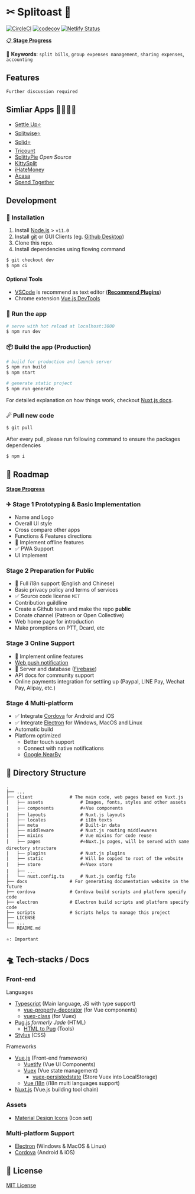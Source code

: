 # ✂ Splitoast 🍞

[![CircleCI](https://circleci.com/gh/antfu/splitoast.svg?style=svg&circle-token=b26ce4526201e0c7fbeb42287d360930a69b3988)](https://circleci.com/gh/antfu/splitoast)
[![codecov](https://codecov.io/gh/antfu/splitoast/branch/master/graph/badge.svg?token=JRYbmADObn)](https://codecov.io/gh/antfu/splitoast)
[![Netlify Status](https://api.netlify.com/api/v1/badges/d504cf88-4b12-4c3c-90a3-98e50a146df2/deploy-status)](https://app.netlify.com/sites/splitoast/deploys)

[📋 **Stage Progress**](https://github.com/antfu/splitoast/projects/1)

🔑 **Keywords**: `split bills`, `group expenses management`, `sharing expenses`, `accounting`

## Features

`Further discussion required`

## Simliar Apps 🚗🚓🚕🚙

- [Settle Up⭐](https://www.tricount.com/)
- [Splitwise⭐](https://www.splitwise.com/)
- [Splid⭐](https://splid.app/)
- [Tricount](https://www.tricount.com/)
- [SplittyPie](https://splittypie.com/) *Open Source*
- [KittySplit](https://www.kittysplit.com/en/)
- [iHateMoney](https://ihatemoney.org/)
- [Acasa](https://www.helloacasa.com/)
- [Spend Together](https://itunes.apple.com/us/app/spend-together/id1446549608?mt=8)

## Development

### 💽 Installation

1. Install [Node.js](https://nodejs.org/en/) > `v11.0`
1. Install [git](https://git-scm.com/) or GUI Clients (eg. [Github Desktop](https://desktop.github.com/))
1. Clone this repo.
1. Install dependencies using flowing command

```sh
$ git checkout dev
$ npm ci
```

#### Optional Tools

- [VSCode](https://code.visualstudio.com/) is recommend as text editor ([**Recommend Plugins**](/contribute/vscode-plugins.md))
- Chrome extension [Vue.js DevTools](https://chrome.google.com/webstore/detail/vuejs-devtools/nhdogjmejiglipccpnnnanhbledajbpd)

### 🚀 Run the app

```sh
# serve with hot reload at localhost:3000
$ npm run dev
```

### 📦 Build the app (Production)

```sh
# build for production and launch server
$ npm run build
$ npm start

# generate static project
$ npm run generate
```

For detailed explanation on how things work, checkout [Nuxt.js docs](https://nuxtjs.org).

### ☄ Pull new code

```sh
$ git pull
```

After every pull, please run following command to ensure the packages dependencies

```sh
$ npm i
```

## 🗻 Roadmap

[**Stage Progress**](https://github.com/antfu/splitoast/projects/1)

### ✈ Stage 1 Prototyping & Basic Implementation

- Name and Logo
- Overall UI style
- Cross compare other apps
- Functions & Features directions
- 🚧 Implement offline features
- ✅ PWA Support
- UI implement

### Stage 2 Preparation for Public

- 🚧 Full i18n support (English and Chinese)
- Basic privacy policy and terms of services
- ✅ Source code license `MIT`
- Contribution guildline
- Create a Github team and make the repo **public**
- Donate channel (Patreon or Open Collective)
- Web home page for introduction
- Make promptions on PTT, Dcard, etc

### Stage 3 Online Support

- 🚧 Implement online features
- [Web push notification](https://developers.google.com/web/fundamentals/push-notifications/)
- 🚧 Server and database ([Firebase](https://firebase.google.com/))
- API docs for community support
- Online payments integration for settling up (Paypal, LINE Pay, Wechat Pay, Alipay, etc.)

### Stage 4 Multi-platform

- ✅ Integrate [Cordova](https://cordova.apache.org/) for Android and iOS
- ✅ Integrate [Electron](https://electronjs.org/) for Windows, MacOS and Linux
- Automatic build
- Platform optimized
  - Better touch support
  - Connect with native notifications
  - [Google NearBy](https://developers.google.com/nearby/messages/overview)

## 📂 Directory Structure

    .
    ├── ...
    ├── client              # The main code, web pages based on Nuxt.js
    |   ├── assets              # Images, fonts, styles and other assets
    |   ├── components          #⭐Vue components
    |   ├── layouts             # Nuxt.js layouts
    |   ├── locales             # i18n texts
    |   ├── meta                # Built-in data
    |   ├── middleware          # Nuxt.js routing middlewares
    |   ├── mixins              # Vue mixins for code reuse
    |   ├── pages               #⭐Nuxt.js pages, will be served with same directory structure
    |   ├── plugins             # Nuxt.js plugins
    |   ├── static              # Will be copied to root of the website
    |   ├── store               #⭐Vuex store
    |   ├── ...
    |   └── nuxt.config.ts      # Nuxt.js config file
    ├── docs                # For generating documentation website in the future
    ├── cordova             # Cordova build scripts and platform specify code
    ├── electron            # Electron build scripts and platform specify code
    ├── scripts             # Scripts helps to manage this project
    ├── LICENSE
    ├── ...
    └── README.md

`⭐: Important`

## 🛸 Tech-stacks / Docs

### Front-end

Languages

- [Typescript](https://www.typescriptlang.org/) (Main language, JS with type support)
  - [vue-property-decorator](https://github.com/kaorun343/vue-property-decorator) (for Vue components)
  - [vuex-class](https://github.com/ktsn/vuex-class) (for Vuex)
- [Pug.js](https://pugjs.org/api/getting-started.html) *formerly Jade* (HTML)
  - [HTML to Pug](https://html2jade.org/) (Tools)
- [Stylus](http://stylus-lang.com/) (CSS)

Frameworks

- [Vue.js](https://vuejs.org/) (Front-end framework)
  - [Vuetify](https://vuetifyjs.com/) (Vue UI Components)
  - [Vuex](https://vuex.vuejs.org/) (Vue state management)
    - [vuex-persistedstate](https://github.com/robinvdvleuten/vuex-persistedstate) (Store Vuex into LocalStorage)
  - [Vue i18n](http://kazupon.github.io/vue-i18n/) (i18n multi languages support)
- [Nuxt.js](https://nuxtjs.org/) (Vue.js building tool chain)

### Assets

- [Material Design Icons](https://materialdesignicons.com/) (Icon set)

### Multi-platform Support

- [Electron](https://electronjs.org/) (Windows & MacOS & Linux)
- [Cordova](https://cordova.apache.org/) (Android & iOS)

## 📄 License

[MIT License](./LICENSE)